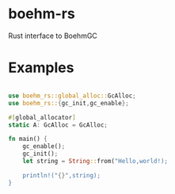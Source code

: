 # boehm-rs

Rust interface to BoehmGC

# Examples

```rust

use boehm_rs::global_alloc::GcAlloc;
use boehm_rs::{gc_init,gc_enable};

#[global_allocator]
static A: GcAlloc = GcAlloc;

fn main() {
    gc_enable();
    gc_init();
    let string = String::from("Hello,world!);

    println!("{}",string);
}
```


```

```